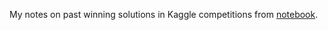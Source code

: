 My notes on past winning solutions in Kaggle competitions from [notebook](https://www.kaggle.com/code/sudalairajkumar/winning-solutions-of-kaggle-competitions/notebook).